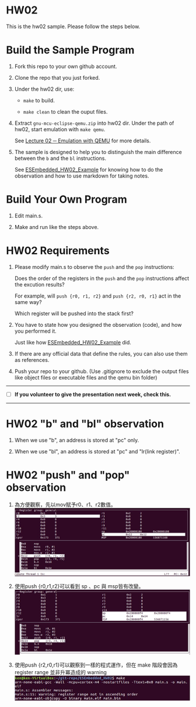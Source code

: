 HW02
===
This is the hw02 sample. Please follow the steps below.

# Build the Sample Program

1. Fork this repo to your own github account.

2. Clone the repo that you just forked.

3. Under the hw02 dir, use:

	* `make` to build.

	* `make clean` to clean the ouput files.

4. Extract `gnu-mcu-eclipse-qemu.zip` into hw02 dir. Under the path of hw02, start emulation with `make qemu`.

	See [Lecture 02 ─ Emulation with QEMU] for more details.

5. The sample is designed to help you to distinguish the main difference between the `b` and the `bl` instructions.  

	See [ESEmbedded_HW02_Example] for knowing how to do the observation and how to use markdown for taking notes.

# Build Your Own Program

1. Edit main.s.

2. Make and run like the steps above.

# HW02 Requirements

1. Please modify main.s to observe the `push` and the `pop` instructions:  

	Does the order of the registers in the `push` and the `pop` instructions affect the excution results?  

	For example, will `push {r0, r1, r2}` and `push {r2, r0, r1}` act in the same way?  

	Which register will be pushed into the stack first?

2. You have to state how you designed the observation (code), and how you performed it.  

	Just like how [ESEmbedded_HW02_Example] did.

3. If there are any official data that define the rules, you can also use them as references.

4. Push your repo to your github. (Use .gitignore to exclude the output files like object files or executable files and the qemu bin folder)

[Lecture 02 ─ Emulation with QEMU]: http://www.nc.es.ncku.edu.tw/course/embedded/02/#Emulation-with-QEMU
[ESEmbedded_HW02_Example]: https://github.com/vwxyzjimmy/ESEmbedded_HW02_Example

--------------------

- [ ] **If you volunteer to give the presentation next week, check this.**

--------------------

# HW02 "b" and "bl" observation

1. When we use "b", an address is stored at "pc" only.

2. When we use "bl", an address is stored at "pc" and "lr(link register)".

# HW02 "push" and "pop" observation

1. 為方便觀察，先以mov賦予r0、r1、r2數值。
![image](https://github.com/PoChunChiu/ESEmbedded_HW02/blob/master/ESE_or.JPG)
      
2. 使用push {r0,r1,r2}可以看到 sp 、pc 與 msp皆有改變。
![image](https://github.com/PoChunChiu/ESEmbedded_HW02/blob/master/push_012.JPG)

      
3. 使用push {r2,r0,r1}可以觀察到一樣的程式運作，但在 make 階段會因為 register range 並非升冪造成的 warning
![image](https://github.com/PoChunChiu/ESEmbedded_HW02/blob/master/warning.JPG)
      






